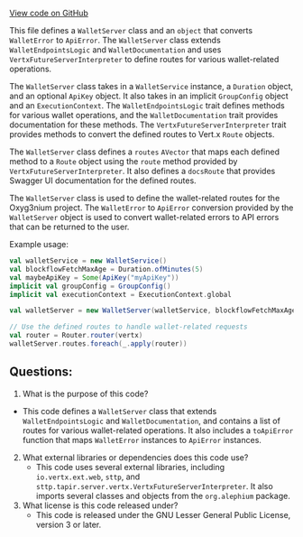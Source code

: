 [View code on GitHub](https://github.com/alephium/alephium/wallet/src/main/scala/org/alephium/wallet/web/WalletServer.scala)

This file defines a `WalletServer` class and an `object` that converts `WalletError` to `ApiError`. The `WalletServer` class extends `WalletEndpointsLogic` and `WalletDocumentation` and uses `VertxFutureServerInterpreter` to define routes for various wallet-related operations. 

The `WalletServer` class takes in a `WalletService` instance, a `Duration` object, and an optional `ApiKey` object. It also takes in an implicit `GroupConfig` object and an `ExecutionContext`. The `WalletEndpointsLogic` trait defines methods for various wallet operations, and the `WalletDocumentation` trait provides documentation for these methods. The `VertxFutureServerInterpreter` trait provides methods to convert the defined routes to Vert.x `Route` objects.

The `WalletServer` class defines a `routes` `AVector` that maps each defined method to a `Route` object using the `route` method provided by `VertxFutureServerInterpreter`. It also defines a `docsRoute` that provides Swagger UI documentation for the defined routes.

The `WalletServer` class is used to define the wallet-related routes for the Oxyg3nium project. The `WalletError` to `ApiError` conversion provided by the `WalletServer` object is used to convert wallet-related errors to API errors that can be returned to the user. 

Example usage:
```scala
val walletService = new WalletService()
val blockflowFetchMaxAge = Duration.ofMinutes(5)
val maybeApiKey = Some(ApiKey("myApiKey"))
implicit val groupConfig = GroupConfig()
implicit val executionContext = ExecutionContext.global

val walletServer = new WalletServer(walletService, blockflowFetchMaxAge, maybeApiKey)

// Use the defined routes to handle wallet-related requests
val router = Router.router(vertx)
walletServer.routes.foreach(_.apply(router))
```
## Questions: 
 1. What is the purpose of this code?
   - This code defines a `WalletServer` class that extends `WalletEndpointsLogic` and `WalletDocumentation`, and contains a list of routes for various wallet-related operations. It also includes a `toApiError` function that maps `WalletError` instances to `ApiError` instances.
2. What external libraries or dependencies does this code use?
   - This code uses several external libraries, including `io.vertx.ext.web`, `sttp`, and `sttp.tapir.server.vertx.VertxFutureServerInterpreter`. It also imports several classes and objects from the `org.alephium` package.
3. What license is this code released under?
   - This code is released under the GNU Lesser General Public License, version 3 or later.